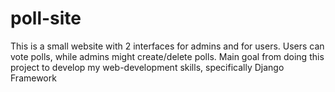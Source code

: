 # poll-site
This is a small website with 2 interfaces for admins and for users. Users can vote polls, while admins might create/delete polls. Main goal from doing this project to develop my web-development skills, specifically Django Framework
